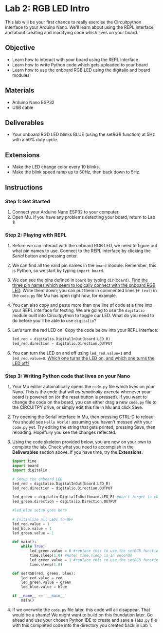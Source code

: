 <link rel="stylesheet" type="text/css" href="../../assets/css/styles.css">

# Lab 2: RGB LED Intro

This lab will be your first chance to really exercise the Circuitpython interface to your Arduino Nano. We'll learn about using the REPL interface and about creating and modifying code which lives on your board. 

## Objective
- Learn how to interact with your board using the REPL interface 
- Learn how to write Python code which gets uploaded to your board
- Learn how to use the onboard RGB LED using the digitalio and board modules

## Materials
- Arduino Nano ESP32
- USB cable

## Deliverables
- Your onboard RGD LED blinks BLUE (using the setRGB function) at 5Hz with a 50% duty cycle. 

## Extensions
- Make the LED change color every 10 blinks.
- Make the blink speed ramp up to 50Hz, then back down to 5Hz. 

## Instructions

### Step 1: Get Started
1. Connect your Arduino Nano ESP32 to your computer.
2. Open Mu. If you have any problems detecting your board, return to Lab 1!

### Step 2: Playing with REPL
1. Before we can interact with the onboard RGB LED, we need to figure out what pin names to use. Connect to the REPL interface by clicking the *Serial* button and pressing enter.

2. We can find all the valid pin names in the `board` module. Remember, this is Python, so we start by typing `import board`. 

3. We can see the pins defined in `board` by typing `dir(board)`. <u>Find the three pin names which seem to logically connect with the onboard RGB LED</u>. Write them down; you can put them in commented lines (`# text`) in the `code.py` file Mu has open right now, for example. 

4. You can also copy and paste more than one line of code at a time into your REPL interface for testing. We are going to use the `digitalio` module built into Circuitpython to toggle our LED. What do you need to do before you'll be able to use `digitalio`?

5. Let's turn the red LED on. Copy the code below into your REPL interface:
    ```python
    led_red = digitalio.DigitalInOut(board.LED_R)
    led_red.direction = digitalio.Direction.OUTPUT
    ```

6. You can turn the LED on and off using `led_red.value=1` and `led_red.value=0`. <u>Which one turns the LED on, and which one turns the LED off?</u>

### Step 3: Writing Python code that lives on your Nano
1.  Your Mu editor automatically opens the `code.py` file which lives on your Nano. This is the code that will *automatically execute* whenever your board is powered on (or the reset button is pressed). If you want to change the code on the board, you can either drag a new `code.py` file to the CIRCUITPY drive, or simply edit this file in Mu and click Save.

2. Try opening the Serial interface in Mu, then pressing CTRL-D to reload. You should see `Hello World!` assuming you haven't messed with your `code.py` yet. Try editing the string that gets printed, pressing Save, then reloading. Hopefully you see the changes reflected.

3. Using the code skeleton provided below, you are now on your own to complete the lab. Check what you need to accomplish in the **Deliverables** section above. If you have time, try the **Extensions**. 

    ```python
    import time
    import board
    import digitalio

    # Setup the onboard LED
    led_red = digitalio.DigitalInOut(board.LED_R)
    led_red.direction = digitalio.Direction.OUTPUT

    led_green = digitalio.DigitalInOut(board.LED_R) #don't forget to change this to the correct pin
    led_green.direction = digitalio.Direction.OUTPUT
    
    #led_blue setup goes here
  
    # Initialize all LEDs to OFF
    led_red.value = 1
    led_blue.value = 1
    led_green.value = 1

    def main():
        while True:
            led_green.value = 0 #replace this to use the setRGB function instead
            time.sleep(1.0) #note: time.sleep is in seconds
            led_green.value = 1 #replace this to use the setRGB function instead
            time.sleep(1.0)

    def setRGB(red, green, blue):
        led_red.value = red
        led_green.value = green
        led_blue.value = blue

    if __name__ == '__main__'
        main()
    ```

4. If we overwrite the `code.py` file later, this code will all disappear. That would be a shame! We might want to build on this foundation later. Go ahead and use your chosen Python IDE to create and save a `lab2.py` file with this completed code into the directory you created back in Lab 1. 

<style>
.copy-button {
  float: right;
  margin-top: 4px;
  font-size: 0.8rem;
  padding: 2px 6px;
  cursor: pointer;
}
</style>

<script>
document.addEventListener("DOMContentLoaded", function () {
  document.querySelectorAll("pre > code").forEach(function (codeBlock) {
    const button = document.createElement("button");
    button.innerText = "Copy";
    button.className = "copy-button";

    const pre = codeBlock.parentNode;
    pre.parentNode.insertBefore(button, pre);

    button.addEventListener("click", () => {
      navigator.clipboard.writeText(codeBlock.innerText).then(function () {
        button.innerText = "Copied!";
        setTimeout(() => (button.innerText = "Copy"), 2000);
      });
    });
  });
});
</script>
